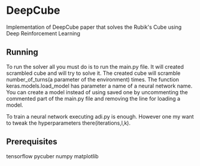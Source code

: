 # DeepCube
Implementation of DeepCube paper that solves the Rubik's Cube using Deep Reinforcement Learning

## Running
To run the solver all you must do is to run the main.py file. It will created scrambled cube and will try to solve it. The created cube will scramble number_of_turns(a parameter of the environment) times.
The function keras.models.load_model has parameter a name of a neural network name.
You can create a model instead of using saved one by uncommenting the commented part of the main.py file and removing the line for loading a model.

To train a neural network executing adi.py is enough. However one my want to tweak the hyperparameters there(iterations,l,k).

## Prerequisites
tensorflow
pycuber
numpy
matplotlib
